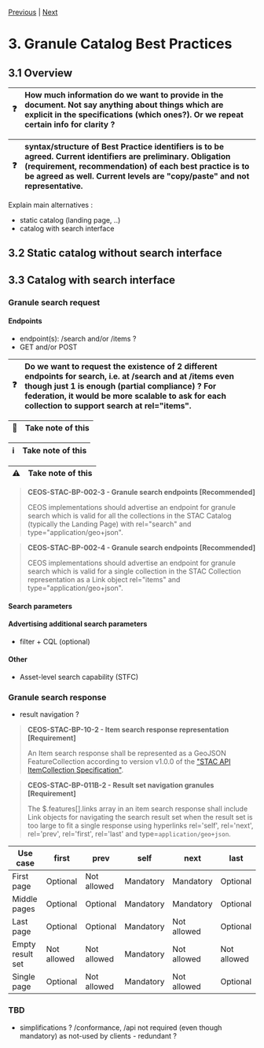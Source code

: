 [Previous](2-objectives-needs.md) | [Next](4-collection-catalogs.md)
# 3. Granule Catalog Best Practices

[//]: # (this is a comment)

## 3.1 Overview


| :question: | How much information do we want to provide in the document.  Not say anything about things which are explicit in the specifications (which ones?).  Or we repeat certain info for clarity ? |
|---------------|:------------------------|


| :question: | syntax/structure of Best Practice identifiers is to be agreed. Current identifiers are preliminary.  Obligation (requirement, recommendation) of each best practice is to be agreed as well.  Current levels are "copy/paste" and not representative.  |
|---------------|:------------------------|

Explain main alternatives :
- static catalog (landing page, ..)
- catalog with search interface

## 3.2 Static catalog without search interface

## 3.3 Catalog with search interface

### Granule search request

#### Endpoints
- endpoint(s): /search and/or /items ?
- GET and/or POST


| :question: | Do we want to request the existence of 2 different endpoints for search, i.e. at /search and at /items even though just 1 is enough (partial compliance) ? For federation, it would be more scalable to ask for each collection to support search at rel="items". |
|---------------|:------------------------|


| :memo:        | Take note of this       |
|---------------|:------------------------|


| :information_source: | Take note of this       |
|---------------|:------------------------|


| :warning:        | Take note of this       |
|---------------|:------------------------|

> **CEOS-STAC-BP-002-3 - Granule search endpoints [Recommended]**<a name="BP-002-3"></a>
>
> CEOS implementations should advertise an endpoint for granule search which is valid for all the collections in the STAC Catalog (typically the Landing Page) with rel="search" and type="application/geo+json". 


> **CEOS-STAC-BP-002-4 - Granule search endpoints [Recommended]**<a name="BP-002-4"></a>
>
> CEOS implementations should advertise an endpoint for granule search which is valid for a single collection in the STAC Collection representation as a Link object rel="items" and type="application/geo+json".

#### Search parameters



#### Advertising additional search parameters

- filter + CQL (optional)

#### Other

- Asset-level search capability (STFC)

### Granule search response

- result navigation ?

> **CEOS-STAC-BP-10-2 - Item search response representation [Requirement]**<a name="BP-010-2"></a>
>
> An Item search response shall be represented as a GeoJSON FeatureCollection according to version v1.0.0 of the ["STAC API ItemCollection Specification"](https://github.com/radiantearth/stac-api-spec/blob/master/fragments/itemcollection/README.md).

> **CEOS-STAC-BP-011B-2 - Result set navigation granules [Requirement]**<a name="BP-011B-2"></a>
>
> The $.features\[\].links array in an item search response shall include Link objects for navigating the search result set when the result set is too large to fit a single response using hyperlinks rel='self', rel='next', rel='prev', rel='first', rel='last' and type=`application/geo+json`. 


| **Use case**   | **first** |  **prev** |  **self** | **next** | **last** |
| --------   | --------- | --------- | --------- | --------- | --------- |
| First page | Optional |  Not allowed |  Mandatory  | Mandatory  |  Optional |
| Middle pages | Optional |  Optional | Mandatory  | Mandatory  | Optional  |
| Last page | Optional |  Optional | Mandatory  |  Not allowed  | Optional  |
| Empty result set | Not allowed  |  Not allowed |  Mandatory  | Not allowed  |  Not allowed |
| Single page | Optional |  Not allowed |  Mandatory  | Not allowed  |  Optional |

### TBD

- simplifications ?  /conformance, /api not required (even though mandatory) as not-used by clients - redundant ?
